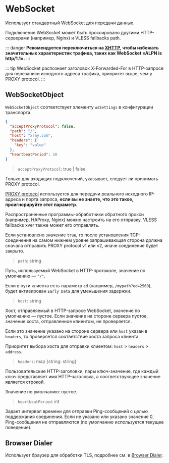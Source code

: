 # WebSocket

Использует стандартный WebSocket для передачи данных.

Подключение WebSocket может быть проксировано другими HTTP-серверами (например,
Nginx) и VLESS fallbacks path.

::: danger **Рекомендуется переключиться на
[XHTTP](https://github.com/XTLS/Xray-core/discussions/4113#discussioncomment-11468947),
чтобы избежать значительных характеристик трафика, таких как WebSocket «ALPN is
http/1.1».** :::

::: tip WebSocket распознает заголовок X-Forwarded-For в HTTP-запросе для
перезаписи исходного адреса трафика, приоритет выше, чем у PROXY protocol. :::

## WebSocketObject

`WebSocketObject` соответствует элементу `wsSettings` в конфигурации транспорта.

```json
{
  "acceptProxyProtocol": false,
  "path": "/",
  "host": "xray.com",
  "headers": {
    "key": "value"
  },
  "heartbeatPeriod": 10
}
```

> `acceptProxyProtocol`: true | false

Только для входящих подключений, указывает, следует ли принимать PROXY protocol.

[PROXY protocol](https://www.haproxy.org/download/2.2/doc/proxy-protocol.txt)
используется для передачи реального исходного IP-адреса и порта запроса, **если
вы не знаете, что это такое, проигнорируйте этот параметр**.

Распространенные программы-обработчики обратного прокси (например, HAProxy,
Nginx) можно настроить на его отправку, VLESS fallbacks xver также может его
отправлять.

Если установлено значение `true`, то после установления TCP-соединения на самом
нижнем уровне запрашивающая сторона должна сначала отправить PROXY protocol v1
или v2, иначе соединение будет закрыто.

> `path`: string

Путь, используемый WebSocket в HTTP-протоколе, значение по умолчанию — `"/"`.

Если в пути клиента есть параметр `ed` (например, `/mypath?ed=2560`), будет
активирован `Early Data` для уменьшения задержки.

> `host`: string

Хост, отправляемый в HTTP-запросе WebSocket, значение по умолчанию — пустое.
Если значение на стороне сервера пустое, значение хоста, отправленное клиентом,
не проверяется.

Если это значение указано на стороне сервера или `host` указан в `headers`, то
проверяется соответствие хоста запроса клиента.

Приоритет выбора хоста для отправки клиентом: `host` > `headers` > `address`.

> `headers`: map \{string: string\}

Пользовательские HTTP-заголовки, пары ключ-значение, где каждый ключ
представляет имя HTTP-заголовка, а соответствующее значение является строкой.

Значение по умолчанию: пустое.

> `heartbeatPeriod`: int

Задает интервал времени для отправки Ping-сообщений с целью поддержания
соединения. Если не указано или указано значение 0, Ping-сообщения не
отправляются (по умолчанию используется текущее поведение).

## Browser Dialer

Использует браузер для обработки TLS, подробнее см. в
[Browser Dialer](../features/browser_dialer.md).
